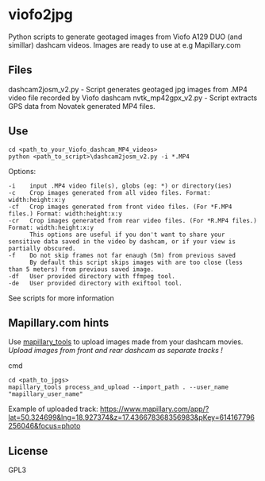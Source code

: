 # viofo2jpg

Python scripts to generate geotaged images from Viofo A129 DUO (and simillar) dashcam videos. Images are ready to use at e.g Mapillary.com


## Files
dashcam2josm_v2.py - Script generates geotaged jpg images from .MP4 video file recorded by Viofo dashcam
nvtk_mp42gpx_v2.py - Script extracts GPS data from Novatek generated MP4 files.


## Use
```
cd <path_to_your_Viofo_dashcam_MP4_videos>
python <path_to_script>\dashcam2josm_v2.py -i *.MP4
```

Options:
```
-i    input .MP4 video file(s), globs (eg: *) or directory(ies)
-c    Crop images generated from all video files. Format: width:height:x:y
-cf   Crop images generated from front video files. (For *F.MP4 files.) Format: width:height:x:y
-cr   Crop images generated from rear video files. (For *R.MP4 files.) Format: width:height:x:y
      This options are useful if you don't want to share your sensitive data saved in the video by dashcam, or if your view is partially obscured.
-f    Do not skip frames not far enaugh (5m) from previous saved
      By default this script skips images with are too close (less than 5 meters) from previous saved image. 
-df   User provided directory with ffmpeg tool.
-de   User provided directory with exiftool tool.
```

See scripts for more information 

## Mapillary.com hints

Use [mapillary_tools](https://github.com/mapillary/mapillary_tools) to upload images made from your dashcam movies.
*Upload images from front and rear dashcam as separate tracks !*

cmd

```
cd <path_to_jpgs>
mapillary_tools process_and_upload --import_path . --user_name "mapillary_user_name"
```

Example of uploaded track:
https://www.mapillary.com/app/?lat=50.324699&lng=18.927374&z=17.436678368356983&pKey=614167796256046&focus=photo



## License
GPL3 







